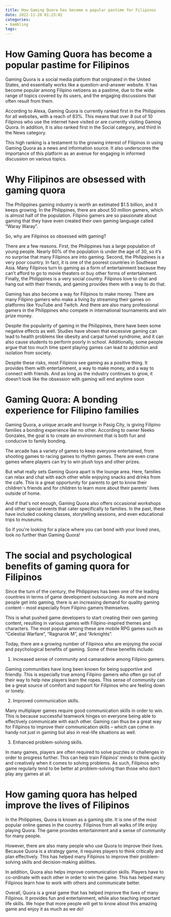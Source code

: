 ```yaml
---
title: How Gaming Quora has become a popular pastime for Filipinos
date: 2022-11-20 01:23:02
categories:
- Gambling
tags:
---
```



#  How Gaming Quora has become a popular pastime for Filipinos

Gaming Quora is a social media platform that originated in the United States, and essentially works like a question-and-answer website. It has become popular among Filipino netizens as a pastime, due to the wide range of topics covered by its users, and the engaging discussions that often result from them.

According to Alexa, Gaming Quora is currently ranked first in the Philippines for all websites, with a reach of 83%. This means that over 8 out of 10 Filipinos who use the internet have visited or are currently visiting Gaming Quora. In addition, it is also ranked first in the Social category, and third in the News category.

This high ranking is a testament to the growing interest of Filipinos in using Gaming Quora as a news and information source. It also underscores the importance of this platform as an avenue for engaging in informed discussion on various topics.

#  Why Filipinos are obsessed with gaming quora

The Philippines gaming industry is worth an estimated $1.5 billion, and it keeps growing. In the Philippines, there are about 50 million gamers, which is almost half of the population. Filipino gamers are so passionate about gaming that they have even created their own gaming language called “Waray Waray”.

So, why are Filipinos so obsessed with gaming?

There are a few reasons. First, the Philippines has a large population of young people. Nearly 60% of the population is under the age of 30, so it’s no surprise that many Filipinos are into gaming. Second, the Philippines is a very poor country. In fact, it is one of the poorest countries in Southeast Asia. Many Filipinos turn to gaming as a form of entertainment because they can’t afford to go to movie theaters or buy other forms of entertainment. Finally, the Philippines is a very social country. Filipinos love to chat and hang out with their friends, and gaming provides them with a way to do that.

Gaming has also become a way for Filipinos to make money. There are many Filipino gamers who make a living by streaming their games on platforms like YouTube and Twitch. And there are also many professional gamers in the Philippines who compete in international tournaments and win prize money.

Despite the popularity of gaming in the Philippines, there have been some negative effects as well. Studies have shown that excessive gaming can lead to health problems like obesity and carpal tunnel syndrome, and it can also cause students to perform poorly in school. Additionally, some people argue that too much time spent playing games can lead to addiction and isolation from society.

Despite these risks, most Filipinos see gaming as a positive thing. It provides them with entertainment, a way to make money, and a way to connect with friends. And as long as the industry continues to grow, it doesn’t look like the obsession with gaming will end anytime soon

#  Gaming Quora: A bonding experience for Filipino families

Gaming Quora, a unique arcade and lounge in Pasig City, is giving Filipino families a bonding experience like no other. According to owner Neeko Gonzales, the goal is to create an environment that is both fun and conducive to family bonding.

The arcade has a variety of games to keep everyone entertained, from shooting games to racing games to rhythm games. There are even crane games where players can try to win plush toys and other prizes.

But what really sets Gaming Quora apart is the lounge area. Here, families can relax and chat with each other while enjoying snacks and drinks from the cafe. This is a great opportunity for parents to get to know their children's friends and for children to learn more about their parents' lives outside of home.

And if that's not enough, Gaming Quora also offers occasional workshops and other special events that cater specifically to families. In the past, these have included cooking classes, storytelling sessions, and even educational trips to museums.

So if you're looking for a place where you can bond with your loved ones, look no further than Gaming Quora!

#  The social and psychological benefits of gaming quora for Filipinos

Since the turn of the century, the Philippines has been one of the leading countries in terms of game development outsourcing. As more and more people get into gaming, there is an increasing demand for quality gaming content – most especially from Filipino gamers themselves.

This is what pushed game developers to start creating their own gaming content, resulting in various games with Filipino-inspired themes and characters. The most popular among these are mobile RPG games such as “Celestial Warfare”, “Ragnarok M”, and “Arknights”.

Today, there are a growing number of Filipinos who are enjoying the social and psychological benefits of gaming. Some of these benefits include:

1) Increased sense of community and camaraderie among Filipino gamers.

Gaming communities have long been known for being supportive and friendly. This is especially true among Filipino gamers who often go out of their way to help new players learn the ropes. This sense of community can be a great source of comfort and support for Filipinos who are feeling down or lonely.

2) Improved communication skills.

Many multiplayer games require good communication skills in order to win. This is because successful teamwork hinges on everyone being able to effectively communicate with each other. Gaming can thus be a great way for Filipinos to improve their communication skills – which can come in handy not just in gaming but also in real-life situations as well.

3) Enhanced problem-solving skills.

In many games, players are often required to solve puzzles or challenges in order to progress further. This can help train Filipinos’ minds to think quickly and creatively when it comes to solving problems. As such, Filipinos who game regularly tend to be better at problem-solving than those who don’t play any games at all.

#  How gaming quora has helped improve the lives of Filipinos

In the Philippines, Quora is known as a gaming site. It is one of the most popular online games in the country. Filipinos from all walks of life enjoy playing Quora. The game provides entertainment and a sense of community for many people.

However, there are also many people who use Quora to improve their lives. Because Quora is a strategy game, it requires players to think critically and plan effectively. This has helped many Filipinos to improve their problem-solving skills and decision-making abilities.

In addition, Quora also helps improve communication skills. Players have to co-ordinate with each other in order to win the game. This has helped many Filipinos learn how to work with others and communicate better.

Overall, Quora is a great game that has helped improve the lives of many Filipinos. It provides fun and entertainment, while also teaching important life skills. We hope that more people will get to know about this amazing game and enjoy it as much as we do!